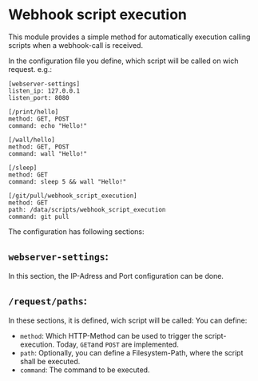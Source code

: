 # Webhook script execution

This module provides a simple method for automatically execution calling scripts when a webhook-call is received.

In the configuration file you define, which script will be called on wich request. e.g.:

```
[webserver-settings]
listen_ip: 127.0.0.1
listen_port: 8080

[/print/hello]
method: GET, POST
command: echo "Hello!"

[/wall/hello]
method: GET, POST
command: wall "Hello!"

[/sleep]
method: GET
command: sleep 5 && wall "Hello!"

[/git/pull/webhook_script_execution]
method: GET
path: /data/scripts/webhook_script_execution
command: git pull
```

The configuration has following sections:

## `webserver-settings`:

In this section, the IP-Adress and Port configuration can be done.

## `/request/paths`:

In these sections, it is defined, wich script will be called:
You can define:

- `method`: Which HTTP-Method can be used to trigger the script-execution. Today, `GET`and `POST` are implemented.
- `path`: Optionally, you can define a Filesystem-Path, where the script shall be executed.
- `command`: The command to be executed. 
